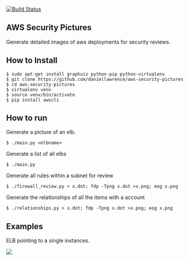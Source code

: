 [![Build Status](https://travis-ci.org/daniellawrence/aws-security-pictures.svg?branch=master)](https://travis-ci.org/daniellawrence/aws-security-pictures)

AWS Security Pictures
---------------------

Generate detailed images of aws deployments for security reviews.

How to Install
--------------

    $ sudo apt-get install graphviz python-pip python-virtualenv
	$ git clone https://github.com/daniellawrence/aws-security-pictures
	$ cd aws-security-pictures
    $ virtualenv venv
	$ source venv/bin/activate
	$ pip install awscli

How to run
----------

Generate a picture of an elb.

	$ ./main.py <elbname>

Generate a list of all elbs

	$ ./main.py

Generate all rules within a subnet for review

	$ ./firewall_review.py > x.dot; fdp -Tpng x.dot >x.png; eog x.png

Generate the relationships of all the items with a account

	$ ./relationships.py > x.dot; fdp -Tpng x.dot >x.png; eog x.png
	
	

Examples
--------

ELB pointing to a single instances.

![](https://raw.githubusercontent.com/daniellawrence/aws-security-pictures/master/examples/simple_example.png)
